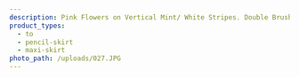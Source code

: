 ```yaml
---
description: Pink Flowers on Vertical Mint/ White Stripes. Double Brushed Poly.
product_types:
  - to
  - pencil-skirt
  - maxi-skirt
photo_path: /uploads/027.JPG
---
```

